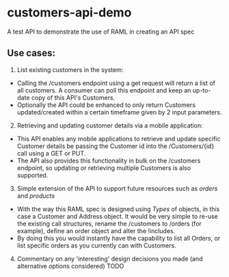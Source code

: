 # customers-api-demo
A test API to demonstrate the use of RAML in creating an API spec

## Use cases:

1. List existing customers in the system:
  * Calling the /customers endpoint using a get request will return a list of all customers. A consumer can poll this endpoint and keep an up-to-date copy of this API's Customers.
  * Optionally the API could be enhanced to only return Customers updated/created within a certain timeframe given by 2 input parameters.

2. Retrieving and updating customer details via a mobile application:
  * This API enables any mobile applications to retrieve and update specific Customer details be passing the Customer id into the /Customers/{id} call using a GET or PUT.
  * The API also provides this functionality in bulk on the /customers endpoint, so updating or retrieving multiple Customers is also supported.
  
3. Simple extension of the API to support future resources such as *orders* and *products*
  * With the way this RAML spec is designed using *Types* of objects, in this case a Customer and Address object.
  It would be very simple to re-use the existing call structures, rename the /customers to /orders (for example), define an order object and alter the !includes.
  * By doing this you would instantly have the capability to list all Orders, or list specific orders as you currently can with Customers.
  
4. Commentary on any 'interesting' design decisions you made (and alternative options considered)
TODO

